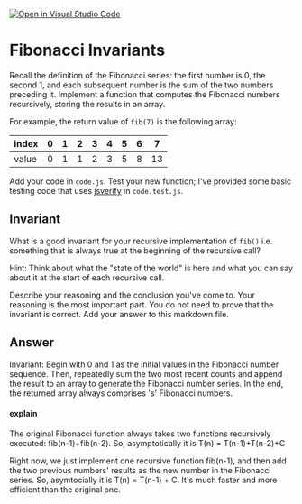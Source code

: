 [![Open in Visual Studio Code](https://classroom.github.com/assets/open-in-vscode-718a45dd9cf7e7f842a935f5ebbe5719a5e09af4491e668f4dbf3b35d5cca122.svg)](https://classroom.github.com/online_ide?assignment_repo_id=11861570&assignment_repo_type=AssignmentRepo)
# Fibonacci Invariants

Recall the definition of the Fibonacci series: the first number is 0, the second
1, and each subsequent number is the sum of the two numbers preceding it.
Implement a function that computes the Fibonacci numbers recursively, storing
the results in an array.

For example, the return value of `fib(7)` is the following array:

| index |  0  |  1  |  2  |  3  |  4  |  5  |  6  |  7  |
| ----- | --- | --- | --- | --- | --- | --- | --- | --- |
| value |  0  |  1  |  1  |  2  |  3  |  5  |  8  |  13 |

Add your code in `code.js`. Test your new function; I've provided some basic
testing code that uses [jsverify](https://jsverify.github.io/) in
`code.test.js`.

## Invariant

What is a good invariant for your recursive implementation of `fib()`
i.e. something that is always true at the beginning of the recursive call?

Hint: Think about what the "state of the world" is here and what you can say
about it at the start of each recursive call.

Describe your reasoning and the conclusion you've come to. Your reasoning is the
most important part. You do not need to prove that the invariant is correct. Add
your answer to this markdown file.


## Answer
Invariant: Begin with 0 and 1 as the initial values in the Fibonacci number sequence. Then, repeatedly sum the two most recent counts and append the result to an array to generate the Fibonacci number series. In the end, the returned array always comprises 's' Fibonacci numbers.

#### explain
The original Fibonacci function always takes two functions recursively executed: fib(n-1)+fib(n-2). So, asymptotically it is T(n) = T(n-1)+T(n-2)+C

Right now, we just implement one recursive function fib(n-1), and then add the two previous numbers' results as the new number in the Fibonacci series. So, asymtocially it is T(n) = T(n-1) + C. It's much faster and more efficient than the original one.
